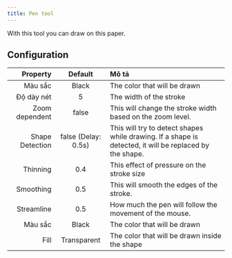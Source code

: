```yaml
---
title: Pen tool
---
```


With this tool you can draw on this paper.

## Configuration

|        Property |                                 Default                                | Mô tả                                                                                                                                   |
| --------------: | :--------------------------------------------------------------------: | :-------------------------------------------------------------------------------------------------------------------------------------- |
|         Màu sắc |                                  Black                                 | The color that will be drawn                                                                                                            |
|      Độ dày nét |                                    5                                   | The width of the stroke                                                                                                                 |
|  Zoom dependent |                                  false                                 | This will change the stroke width based on the zoom level.                                                              |
| Shape Detection | false (Delay: 0.5s) | This will try to detect shapes while drawing. If a shape is detected, it will be replaced by the shape. |
|        Thinning |                           0.4                          | This effect of pressure on the stroke size                                                                                              |
|       Smoothing |                           0.5                          | This will smooth the edges of the stroke.                                                                               |
|      Streamline |                           0.5                          | How much the pen will follow the movement of the mouse.                                                                 |
|         Màu sắc |                                  Black                                 | The color that will be drawn                                                                                                            |
|            Fill |                               Transparent                              | The color that will be drawn inside the shape                                                                                           |
